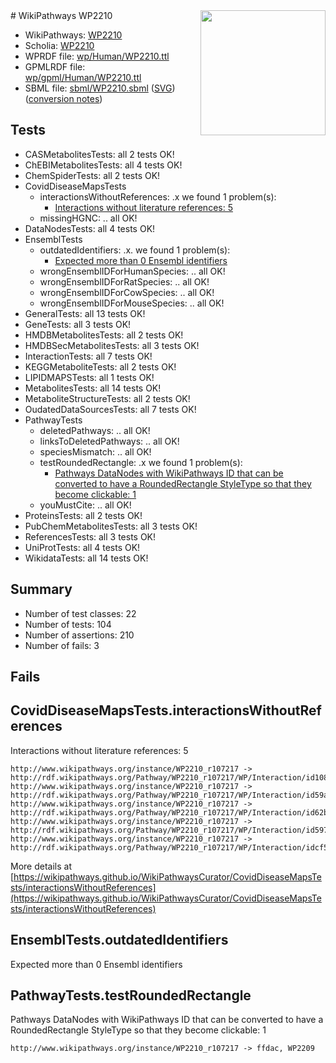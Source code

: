 <img style="float: right; width: 200px" src="../logo.png" />
# WikiPathways WP2210

* WikiPathways: [WP2210](https://identifiers.org/wikipathways:WP2210)
* Scholia: [WP2210](https://scholia.toolforge.org/wikipathways/WP2210)
* WPRDF file: [wp/Human/WP2210.ttl](../wp/Human/WP2210.ttl)
* GPMLRDF file: [wp/gpml/Human/WP2210.ttl](../wp/gpml/Human/WP2210.ttl)
* SBML file: [sbml/WP2210.sbml](../sbml/WP2210.sbml) ([SVG](../sbml/WP2210.svg)) ([conversion notes](../sbml/WP2210.txt))

## Tests
* CASMetabolitesTests: all 2 tests OK!
* ChEBIMetabolitesTests: all 4 tests OK!
* ChemSpiderTests: all 2 tests OK!
* CovidDiseaseMapsTests
    * interactionsWithoutReferences: .x we found 1 problem(s):
        * [Interactions without literature references: 5](#2e295933)
    * missingHGNC: .. all OK!
* DataNodesTests: all 4 tests OK!
* EnsemblTests
    * outdatedIdentifiers: .x. we found 1 problem(s):
        * [Expected more than 0 Ensembl identifiers](#f44398b7)
    * wrongEnsemblIDForHumanSpecies: .. all OK!
    * wrongEnsemblIDForRatSpecies: .. all OK!
    * wrongEnsemblIDForCowSpecies: .. all OK!
    * wrongEnsemblIDForMouseSpecies: .. all OK!
* GeneralTests: all 13 tests OK!
* GeneTests: all 3 tests OK!
* HMDBMetabolitesTests: all 2 tests OK!
* HMDBSecMetabolitesTests: all 3 tests OK!
* InteractionTests: all 7 tests OK!
* KEGGMetaboliteTests: all 2 tests OK!
* LIPIDMAPSTests: all 1 tests OK!
* MetabolitesTests: all 14 tests OK!
* MetaboliteStructureTests: all 2 tests OK!
* OudatedDataSourcesTests: all 7 tests OK!
* PathwayTests
    * deletedPathways: .. all OK!
    * linksToDeletedPathways: .. all OK!
    * speciesMismatch: .. all OK!
    * testRoundedRectangle: .x we found 1 problem(s):
        * [Pathways DataNodes with WikiPathways ID that can be converted to have a RoundedRectangle StyleType so that they become clickable: 1](#9fbad3cb)
    * youMustCite: .. all OK!
* ProteinsTests: all 2 tests OK!
* PubChemMetabolitesTests: all 3 tests OK!
* ReferencesTests: all 3 tests OK!
* UniProtTests: all 4 tests OK!
* WikidataTests: all 14 tests OK!


## Summary

* Number of test classes: 22
* Number of tests: 104
* Number of assertions: 210
* Number of fails: 3

## Fails

<a name="2e295933" />

## CovidDiseaseMapsTests.interactionsWithoutReferences

Interactions without literature references: 5
```
http://www.wikipathways.org/instance/WP2210_r107217 -> http://rdf.wikipathways.org/Pathway/WP2210_r107217/WP/Interaction/id108910d5
http://www.wikipathways.org/instance/WP2210_r107217 -> http://rdf.wikipathways.org/Pathway/WP2210_r107217/WP/Interaction/id59a76b62
http://www.wikipathways.org/instance/WP2210_r107217 -> http://rdf.wikipathways.org/Pathway/WP2210_r107217/WP/Interaction/id62b312ca
http://www.wikipathways.org/instance/WP2210_r107217 -> http://rdf.wikipathways.org/Pathway/WP2210_r107217/WP/Interaction/id59726f7d
http://www.wikipathways.org/instance/WP2210_r107217 -> http://rdf.wikipathways.org/Pathway/WP2210_r107217/WP/Interaction/idcf50ec8c
```

More details at [https://wikipathways.github.io/WikiPathwaysCurator/CovidDiseaseMapsTests/interactionsWithoutReferences](https://wikipathways.github.io/WikiPathwaysCurator/CovidDiseaseMapsTests/interactionsWithoutReferences)

<a name="f44398b7" />

## EnsemblTests.outdatedIdentifiers

Expected more than 0 Ensembl identifiers
<a name="9fbad3cb" />

## PathwayTests.testRoundedRectangle

Pathways DataNodes with WikiPathways ID that can be converted to have a RoundedRectangle StyleType so that they become clickable: 1
```
http://www.wikipathways.org/instance/WP2210_r107217 -> ffdac, WP2209
 ```


